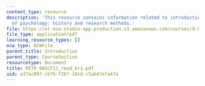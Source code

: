 ```yaml
---
content_type: resource
description: 'This resource contains information related to introduction to the science
  of psychology: history and research methods.'
file: https://ol-ocw-studio-app-production.s3.amazonaws.com/courses/9-00sc-introduction-to-psychology-fall-2011/e37ac097cb76f26710cdc5ab47efa47a_MIT9_00SCF11_read_kr1.pdf
file_type: application/pdf
learning_resource_types: []
ocw_type: OCWFile
parent_title: Introduction
parent_type: CourseSection
resourcetype: Document
title: MIT9_00SCF11_read_kr1.pdf
uid: e37ac097-cb76-f267-10cd-c5ab47efa47a
---
```

